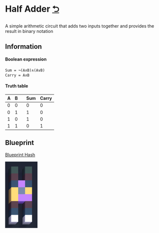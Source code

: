 # Half Adder [⮌](..)
A simple arithmetic circuit that adds two inputs together and provides the result in binary notation

## Information

#### Boolean expression
```
Sum = ¬(A∧B)∧(A∨B)
Carry = A∧B
```

#### Truth table

| A | B |   | Sum | Carry |
|---|---|---|-----|-------|
| 0 | 0 |   | 0   | 0     |
| 0 | 1 |   | 1   | 0     |
| 1 | 0 |   | 1   | 0     |
| 1 | 1 |   | 0   | 1     |

## Blueprint

[Blueprint Hash](./half_adder.vcb)


![Half Adder](./half_adder.png)